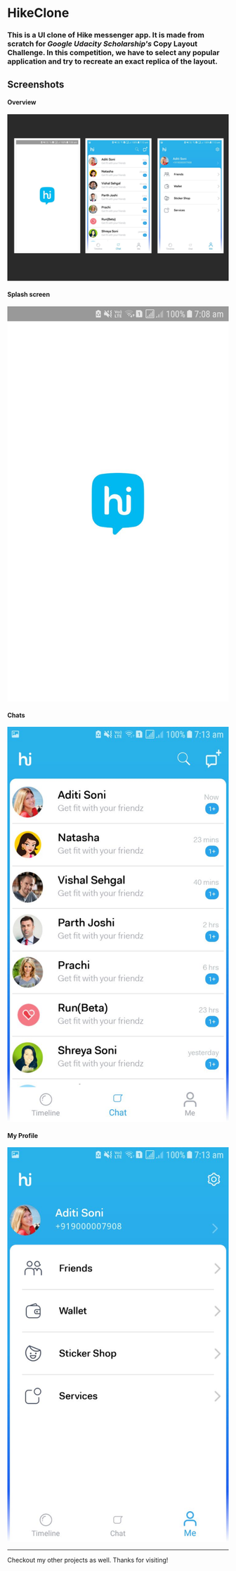 # HikeClone

### This is a UI clone of Hike messenger app. It is made from scratch for _Google Udacity Scholarship's_ **Copy Layout Challenge**. In this competition, we have to select any popular application and try to recreate an exact replica of the layout.

## Screenshots
#### Overview
![HikeClone](screenshots/HikeClone.jpg)

#### Splash screen
![Splash Screen](screenshots/1.jpeg)

#### Chats
![Chats](screenshots/2.jpeg)

#### My Profile
![My Profile](screenshots/3.jpeg)

----------------------------------------------

Checkout my other projects as well. Thanks for visiting!
